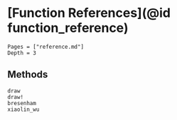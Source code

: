 # [Function References](@id function_reference)

```@contents
Pages = ["reference.md"]
Depth = 3
```
## Methods  

```@docs
draw
draw!
bresenham
xiaolin_wu
```